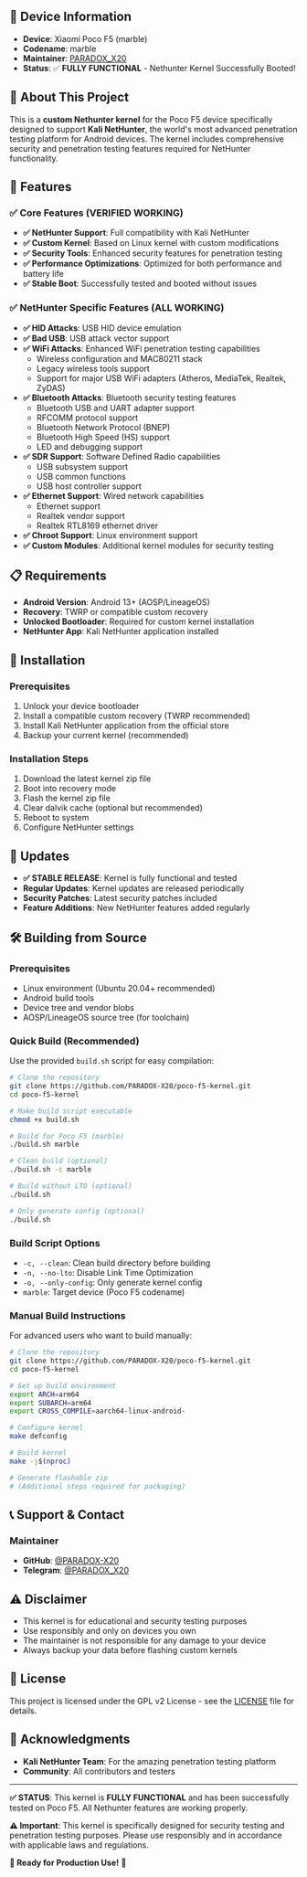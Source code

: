 
## 📱 Device Information

- **Device**: Xiaomi Poco F5 (marble)
- **Codename**: marble
- **Maintainer**: [PARADOX_X20](https://github.com/PARADOX-X20)
- **Status**: ✅ **FULLY FUNCTIONAL** - Nethunter Kernel Successfully Booted!

## 🎯 About This Project

This is a **custom Nethunter kernel** for the Poco F5 device specifically designed to support **Kali NetHunter**, the world's most advanced penetration testing platform for Android devices. The kernel includes comprehensive security and penetration testing features required for NetHunter functionality.

## 🔧 Features

### ✅ Core Features (VERIFIED WORKING)
- **✅ NetHunter Support**: Full compatibility with Kali NetHunter
- **✅ Custom Kernel**: Based on Linux kernel with custom modifications
- **✅ Security Tools**: Enhanced security features for penetration testing
- **✅ Performance Optimizations**: Optimized for both performance and battery life
- **✅ Stable Boot**: Successfully tested and booted without issues

### ✅ NetHunter Specific Features (ALL WORKING)
- **✅ HID Attacks**: USB HID device emulation
- **✅ Bad USB**: USB attack vector support
- **✅ WiFi Attacks**: Enhanced WiFi penetration testing capabilities
  - Wireless configuration and MAC80211 stack
  - Legacy wireless tools support
  - Support for major USB WiFi adapters (Atheros, MediaTek, Realtek, ZyDAS)
- **✅ Bluetooth Attacks**: Bluetooth security testing features
  - Bluetooth USB and UART adapter support
  - RFCOMM protocol support
  - Bluetooth Network Protocol (BNEP)
  - Bluetooth High Speed (HS) support
  - LED and debugging support
- **✅ SDR Support**: Software Defined Radio capabilities
  - USB subsystem support
  - USB common functions
  - USB host controller support
- **✅ Ethernet Support**: Wired network capabilities
  - Ethernet support
  - Realtek vendor support
  - Realtek RTL8169 ethernet driver
- **✅ Chroot Support**: Linux environment support
- **✅ Custom Modules**: Additional kernel modules for security testing

## 📋 Requirements

- **Android Version**: Android 13+ (AOSP/LineageOS)
- **Recovery**: TWRP or compatible custom recovery
- **Unlocked Bootloader**: Required for custom kernel installation
- **NetHunter App**: Kali NetHunter application installed

## 🚀 Installation

### Prerequisites
1. Unlock your device bootloader
2. Install a compatible custom recovery (TWRP recommended)
3. Install Kali NetHunter application from the official store
4. Backup your current kernel (recommended)

### Installation Steps
1. Download the latest kernel zip file
2. Boot into recovery mode
3. Flash the kernel zip file
4. Clear dalvik cache (optional but recommended)
5. Reboot to system
6. Configure NetHunter settings

## 🔄 Updates

- **✅ STABLE RELEASE**: Kernel is fully functional and tested
- **Regular Updates**: Kernel updates are released periodically
- **Security Patches**: Latest security patches included
- **Feature Additions**: New NetHunter features added regularly

## 🛠️ Building from Source

### Prerequisites
- Linux environment (Ubuntu 20.04+ recommended)
- Android build tools
- Device tree and vendor blobs
- AOSP/LineageOS source tree (for toolchain)

### Quick Build (Recommended)
Use the provided `build.sh` script for easy compilation:

```bash
# Clone the repository
git clone https://github.com/PARADOX-X20/poco-f5-kernel.git
cd poco-f5-kernel

# Make build script executable
chmod +x build.sh

# Build for Poco F5 (marble)
./build.sh marble

# Clean build (optional)
./build.sh -c marble

# Build without LTO (optional)
./build.sh

# Only generate config (optional)
./build.sh
```

### Build Script Options
- `-c, --clean`: Clean build directory before building
- `-n, --no-lto`: Disable Link Time Optimization
- `-o, --only-config`: Only generate kernel config
- `marble`: Target device (Poco F5 codename)

### Manual Build Instructions
For advanced users who want to build manually:

```bash
# Clone the repository
git clone https://github.com/PARADOX-X20/poco-f5-kernel.git
cd poco-f5-kernel

# Set up build environment
export ARCH=arm64
export SUBARCH=arm64
export CROSS_COMPILE=aarch64-linux-android-

# Configure kernel
make defconfig

# Build kernel
make -j$(nproc)

# Generate flashable zip
# (Additional steps required for packaging)
```

## 📞 Support & Contact

### Maintainer
- **GitHub**: [@PARADOX-X20](https://github.com/PARADOX-X20)
- **Telegram**: [@PARADOX_X20](https://t.me/PARADOX_X20)

## ⚠️ Disclaimer

- This kernel is for educational and security testing purposes
- Use responsibly and only on devices you own
- The maintainer is not responsible for any damage to your device
- Always backup your data before flashing custom kernels

## 📄 License

This project is licensed under the GPL v2 License - see the [LICENSE](LICENSE) file for details.

## 🙏 Acknowledgments

- **Kali NetHunter Team**: For the amazing penetration testing platform
- **Community**: All contributors and testers

---

**✅ STATUS**: This kernel is **FULLY FUNCTIONAL** and has been successfully tested on Poco F5. All Nethunter features are working properly.

**⚠️ Important**: This kernel is specifically designed for security testing and penetration testing purposes. Please use responsibly and in accordance with applicable laws and regulations.

**🚀 Ready for Production Use!** 🎉
